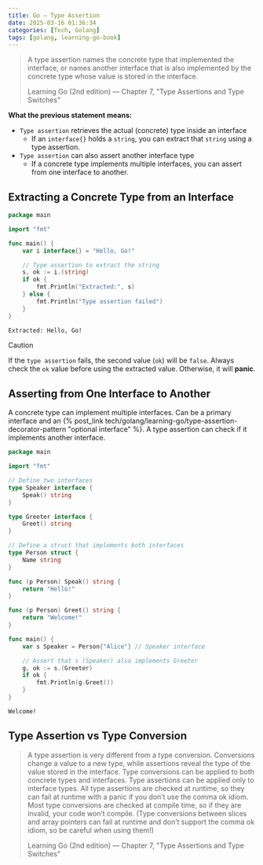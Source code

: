 ```yaml
---
title: Go — Type Assertion
date: 2025-03-16 01:36:34
categories: [Tech, Golang]
tags: [golang, learning-go-book]
---
```


> A type assertion names the concrete type that implemented the interface, or names another interface that is also implemented by the concrete type whose value is stored in the interface. 
>
> <footer>Learning Go (2nd edition) — Chapter 7, "Type Assertions and Type Switches"</footer>

**What the previous statement means:**
* `Type assertion` retrieves the actual (concrete) type inside an interface
    * If an `interface{}` holds a `string`, you can extract that `string` using a type assertion.
* `Type assertion` can also assert another interface type
    * If a concrete type implements multiple interfaces, you can assert from one interface to another.

## Extracting a Concrete Type from an Interface
```go main.go
package main

import "fmt"

func main() {
	var i interface{} = "Hello, Go!"

	// Type assertion to extract the string
	s, ok := i.(string)
	if ok {
		fmt.Println("Extracted:", s)
	} else {
		fmt.Println("Type assertion failed")
	}
}
```
```bash output
Extracted: Hello, Go!
```

> [!CAUTION]
> If the `type assertion` fails, the second value (`ok`) will be `false`. Always check the `ok` value before using the extracted value. Otherwise, it will **panic**.

## Asserting from One Interface to Another
A concrete type can implement multiple interfaces. Can be a primary interface and an {% post_link tech/golang/learning-go/type-assertion-decorator-pattern "optional interface" %}. A type assertion can check if it implements another interface.
```go main.go
package main

import "fmt"

// Define two interfaces
type Speaker interface {
	Speak() string
}

type Greeter interface {
	Greet() string
}

// Define a struct that implements both interfaces
type Person struct {
	Name string
}

func (p Person) Speak() string {
	return "Hello!"
}

func (p Person) Greet() string {
	return "Welcome!"
}

func main() {
	var s Speaker = Person{"Alice"} // Speaker interface

	// Assert that s (Speaker) also implements Greeter
	g, ok := s.(Greeter)
	if ok {
		fmt.Println(g.Greet())
	}
}
```
```bash output
Welcome!
```

## Type Assertion vs Type Conversion
> A type assertion is very different from a type conversion. Conversions change a value to a new type, while assertions reveal the type of the value stored in the interface. Type conversions can be applied to both concrete types and interfaces. Type assertions can be applied only to interface types. All type assertions are checked at runtime, so they can fail at runtime with a panic if you don’t use the comma ok idiom. Most type conversions are checked at compile time, so if they are invalid, your code won’t compile. (Type conversions between slices and array pointers can fail at runtime and don’t support the comma ok idiom, so be careful when using them!)
>
> <footer>Learning Go (2nd edition) — Chapter 7, "Type Assertions and Type Switches"</footer>
